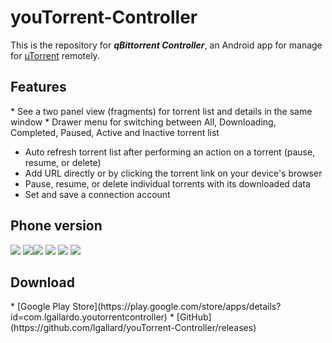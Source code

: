 youTorrent-Controller
==================

This is the repository for **_qBittorrent Controller_**, an Android app for manage for [µTorrent](http://www.utorrent.com/) remotely.

<h2 id="features">Features</h2>
* See a two panel view (fragments) for torrent list and details in the same window
* Drawer menu for switching between All, Downloading, Completed, Paused, Active and Inactive torrent list

* Auto refresh torrent list after performing an action on a torrent (pause, resume, or delete) 
* Add URL directly or by clicking the torrent link on your device's browser
* Pause, resume, or delete individual torrents with its downloaded data
* Set and save a connection account

<h2>Phone version</h2>
<img src="https://farm1.staticflickr.com/754/20755043532_fc23ebd264.jpg">&nbsp;<img src="https://farm6.staticflickr.com/5799/20143466743_b0edd78bd2.jpg"><img src="https://farm6.staticflickr.com/5667/20577695659_393f5401ee.jpg">&nbsp;<img src="https://farm6.staticflickr.com/5686/20143425354_661e3359e7.jpg">
<img src="https://farm6.staticflickr.com/5659/20755044302_a0482301ea.jpg">&nbsp;<img src="https://farm6.staticflickr.com/5826/20755041122_daebe1b6cf.jpg">

<h2 id="download">Download</h2>
* [Google Play Store](https://play.google.com/store/apps/details?id=com.lgallardo.youtorrentcontroller)
* [GitHub](https://github.com/lgallard/youTorrent-Controller/releases)
